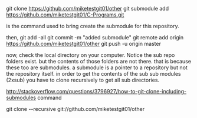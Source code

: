 git clone https://github.com/miketestgit01/other
git submodule add https://github.com/miketestgit01/C-Programs.git

is the command used to bring create the submodule 
for this repository.


then,
git add -all 
git commit -m "added submodule"
git remote add origin https://github.com/miketestgit01/other
git push -u origin master

now,
check the local directory on your computer.
Notice the sub repo folders exist. but the contents of those folders are not there. that is because these too are submodules. a submodule is a pointer to a repository but not the repository itself. in order to get the contents of the sub sub modules (2xsub) you have to clone recursively to get all sub directories.

http://stackoverflow.com/questions/3796927/how-to-git-clone-including-submodules
command 

git clone --recursive git://github.com/miketestgit01/other
